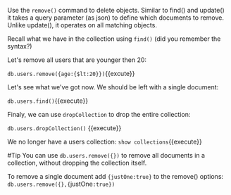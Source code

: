 Use the `remove()` command to delete objects. Similar to find() and update() it takes a query parameter (as json) to define
which documents to remove. Unlike update(), it operates on all matching objects.

Recall what we have in the collection using `find()` (did you remember the syntax?)

Let's remove all users that are younger then 20:

`db.users.remove({age:{$lt:20}})`{{excute}}

Let's see what we've got now. We should be left with a single document:

`db.users.find()`{{execute}}

Finaly, we can use `dropCollection` to drop the entire collection:

`db.users.dropCollection()` {{execute}}

We no longer have a users collection: `show collections`{{execute}}

#Tip
You can use `db.users.remove({})` to remove all documents in a collection, without dropping the collection itself.

To remove a single document add `{justOne:true}` to the remove() options:
`db.users.remove({},{`justOne`:true})`

